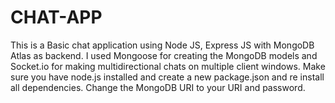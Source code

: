 # CHAT-APP
This is a Basic chat application using Node JS, Express JS with MongoDB Atlas as backend. 
I used Mongoose for creating the MongoDB models and Socket.io for making multidirectional chats on multiple client windows.
Make sure you have node.js installed and create a new package.json and re install all dependencies. Change the MongoDB URI to your URI and password.
